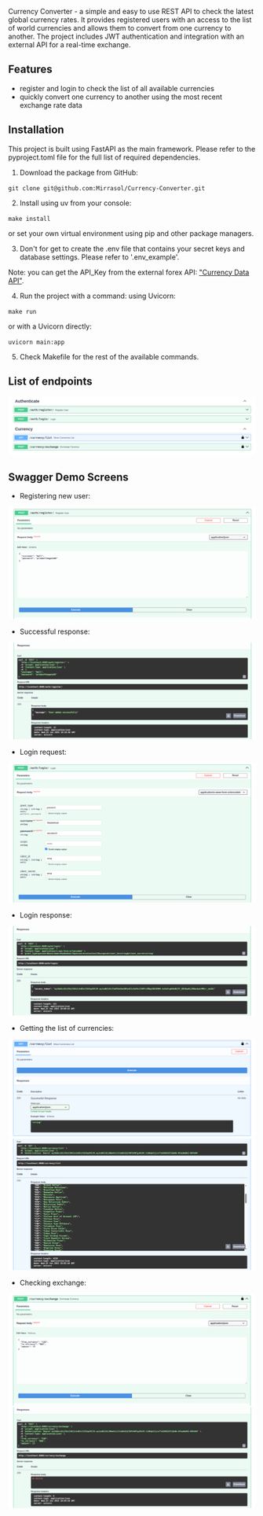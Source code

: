 
Currency Converter - a simple and easy to use REST API to check the latest global currency rates. It provides registered users with an access to the list of world currencies and allows them to convert from one currency to another. The project includes JWT authentication and integration with an external API for a real-time exchange.

## Features

  - register and login to check the list of all available currencies
  - quickly convert one currency to another using the most recent exchange rate data

## Installation

This project is built using FastAPI as the main framework. Please refer to the pyproject.toml file for the full list of required dependencies.

1) Download the package from GitHub:

`git clone git@github.com:Mirrasol/Currency-Converter.git`

2) Install using uv from your console:

`make install`

or set your own virtual environment using pip and other package managers.

3) Don't for get to create the .env file that contains your secret keys and database settings. Please refer to '.env_example'.


Note: you can get the API_Key from the external forex API: ["Currency Data API"](https://apilayer.com/marketplace/currency_data-api`).

4) Run the project with a command: using Uvicorn:

`make run`

or with a Uvicorn directly:

`uvicorn main:app`

5) Check Makefile for the rest of the available commands.

## List of endpoints

![](/img/endpoints.png)

## Swagger Demo Screens

- Registering new user:

![](/img/2_register.png)

- Successful response:

![](img/3_register_response.png)

-  Login request:

![](img/4_login.png)

- Login response:

![](img/5_login_response.png)

- Getting the list of currencies:

![](img/6_curr_list.png)
![](img/7_curr_list_response.png)

- Checking exchange:

![](img/8_exchange.png)
![](img/9_exchange_response.png)
